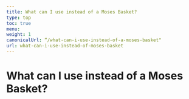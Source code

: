 ```yaml
---
title: What can I use instead of a Moses Basket?
type: top
toc: true
menu:
weight: 1
canonicalUrl: “/what-can-i-use-instead-of-a-moses-basket"
url: what-can-i-use-instead-of-moses-basket
---
```


# What can I use instead of a Moses Basket?
